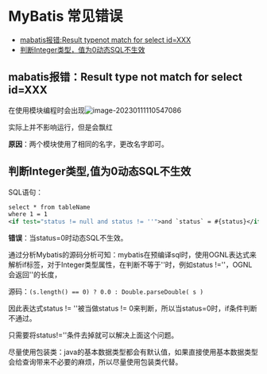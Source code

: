 # MyBatis 常见错误

- [mabatis报错:Result typenot match for select id=XXX](#jump1)
- [判断Integer类型，值为0动态SQL不生效](#jump2)

## <span id="jump1">mabatis报错：Result type not match for select id=XXX</span>

在使用模块编程时会出现![image-20230111110547086](https://cdn.jsdelivr.net/gh/letengzz/Two-C@main/img/Java/202303011650479.png)

实际上并不影响运行，但是会飘红 

**原因**：两个模块使用了相同的名字，更改名字即可。

## <span id="jump2">判断Integer类型,值为0动态SQL不生效</span>

SQL语句：

```xml
select * from tableName
where 1 = 1
<if test="status != null and status != ''">and `status` = #{status}</if>
```

**错误**：当status=0时动态SQL不生效。

通过分析Mybatis的源码分析可知：mybatis在预编译sql时，使用OGNL表达式来解析if标签，对于Integer类型属性，在判断不等于''时，例如status !=''，OGNL会返回''的长度，

源码：`(s.length() == 0) ? 0.0 : Double.parseDouble( s )`

因此表达式status != ''被当做status != 0来判断，所以当status=0时，if条件判断不通过。

只需要将status!=''条件去掉就可以解决上面这个问题。

尽量使用包装类：java的基本数据类型都会有默认值，如果直接使用基本数据类型会给查询带来不必要的麻烦，所以尽量使用包装类代替。
